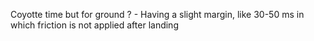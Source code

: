 Coyotte time but for ground ?
    - Having a slight margin, like 30-50 ms in which friction is not applied after landing
